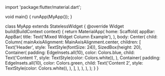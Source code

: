 import 'package:flutter/material.dart';

void main() {
  runApp(MyApp());
}

class MyApp extends StatelessWidget {
  @override
  Widget build(BuildContext context) {
    return MaterialApp(
      home: Scaffold(
        appBar: AppBar(
          title: Text('Mixed Widget Column Example'),
        ),
        body: Center(
          child: Column(
            mainAxisAlignment: MainAxisAlignment.center,
            children: [
              Text('Header', style: TextStyle(fontSize: 24)),
              SizedBox(height: 20),
              Container(
                padding: EdgeInsets.all(10),
                color: Colors.blue,
                child: Text('Content 1', style: TextStyle(color: Colors.white)),
              ),
              Container(
                padding: EdgeInsets.all(10),
                color: Colors.green,
                child: Text('Content 2', style: TextStyle(color: Colors.white)),
              ),
            ],
          ),
        ),
      ),
    );
  }
}

